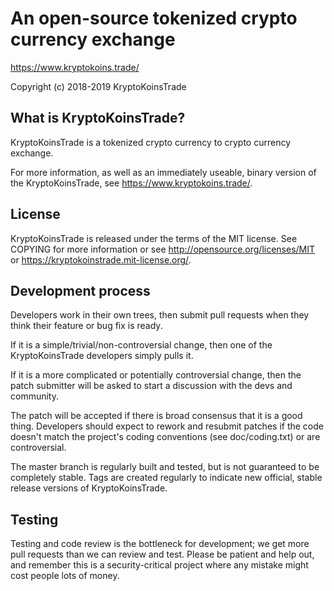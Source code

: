 An open-source tokenized crypto currency exchange
===================================================================================================================================

https://www.kryptokoins.trade/

Copyright (c) 2018-2019 KryptoKoinsTrade


What is KryptoKoinsTrade?
-----------------------------------------------------------------------------------------------------------------------------------
KryptoKoinsTrade is a tokenized crypto currency to crypto currency exchange.

For more information, as well as an immediately useable, binary version of the KryptoKoinsTrade, see https://www.kryptokoins.trade/.


License
-----------------------------------------------------------------------------------------------------------------------------------
KryptoKoinsTrade is released under the terms of the MIT license. See COPYING for more information or see http://opensource.org/licenses/MIT or https://kryptokoinstrade.mit-license.org/.


Development process
-----------------------------------------------------------------------------------------------------------------------------------
Developers work in their own trees, then submit pull requests when they think their feature or bug fix is ready.

If it is a simple/trivial/non-controversial change, then one of the KryptoKoinsTrade developers simply pulls it.

If it is a more complicated or potentially controversial change, then the patch submitter will be asked to start a discussion with the devs and community.

The patch will be accepted if there is broad consensus that it is a good thing. Developers should expect to rework and resubmit patches if the code doesn't match the project's coding conventions (see doc/coding.txt) or are controversial.

The master branch is regularly built and tested, but is not guaranteed to be completely stable. Tags are created regularly to indicate new official, stable release versions of KryptoKoinsTrade.


Testing
-----------------------------------------------------------------------------------------------------------------------------------
Testing and code review is the bottleneck for development; we get more pull requests than we can review and test. Please be patient and help out, and remember this is a security-critical project where any mistake might cost people lots of money.
